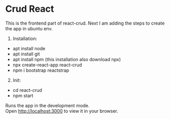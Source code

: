 # Crud React
This is the frontend part of react-crud. Next I am adding the steps to create the app in ubuntu env.

1. Installation:
 - apt install node
 - apt install git
 - apt install npm (this installation also download npx)
 - npx create-react-app react-crud
 - npm i bootstrap reactstrap

2. Init:
 - cd react-crud
 - npm start

Runs the app in the development mode.\
Open [http://localhost:3000](http://localhost:3000) to view it in your browser.
